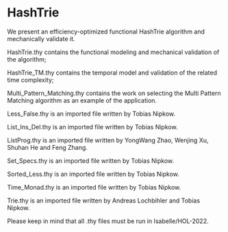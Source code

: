 # HashTrie
We present an efficiency-optimized functional HashTrie algorithm and mechanically validate it.

HashTrie.thy contains the functional modeling and mechanical validation of the algorithm;

HashTrie_TM.thy contains the temporal model and validation of the related time complexity;

Multi_Pattern_Matching.thy contains the work on selecting the Multi Pattern Matching algorithm as an example of the application.

Less_False.thy is an imported file written by Tobias Nipkow.

List_Ins_Del.thy is an imported file written by Tobias Nipkow.

ListProg.thy is an imported file written by YongWang Zhao, Wenjing Xu, Shuhan He and Feng Zhang.

Set_Specs.thy is an imported file written by Tobias Nipkow.

Sorted_Less.thy is an imported file written by Tobias Nipkow.

Time_Monad.thy is an imported file written by Tobias Nipkow.

Trie.thy is an imported file written by Andreas Lochbihler and Tobias Nipkow.

Please keep in mind that all .thy files must be run in Isabelle/HOL-2022.
